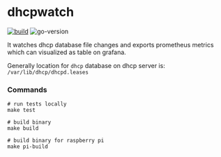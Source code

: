 # dhcpwatch

[![build](https://github.com/HandOfGod94/dhcpwatch/actions/workflows/build.yml/badge.svg)](https://github.com/HandOfGod94/dhcpwatch/actions/workflows/build.yml)
![go-version](https://img.shields.io/badge/go-1.15-blue)

It watches dhcp database file changes and exports
prometheus metrics which can visualized as table on grafana.

Generally location for `dhcp` database on dhcp server is:
`/var/lib/dhcp/dhcpd.leases`


### Commands

```shell
# run tests locally
make test

# build binary
make build

# build binary for raspberry pi
make pi-build
```
